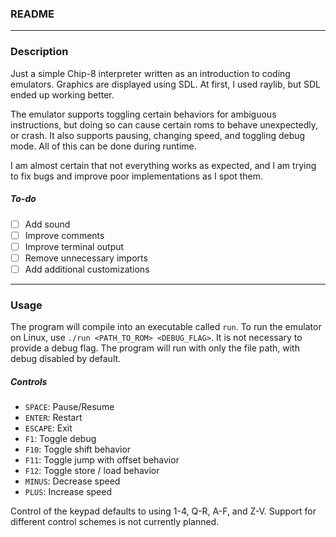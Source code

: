 ### README
___
### Description

Just a simple Chip-8 interpreter written as an introduction to coding emulators. Graphics are displayed using SDL. At first, I used raylib, but SDL ended up working better.

The emulator supports toggling certain behaviors for ambiguous instructions, but doing so can cause certain roms to behave unexpectedly, or crash.
It also supports pausing, changing speed, and toggling debug mode. All of this can be done during runtime.

I am almost certain that not everything works as expected, and I am trying to fix bugs and improve poor implementations as I spot them.

##### To-do

- [ ] Add sound
- [ ] Improve comments
- [ ] Improve terminal output
- [ ] Remove unnecessary imports
- [ ] Add additional customizations

___
### Usage

The program will compile into an executable called `run`. To run the emulator on Linux, use `./run <PATH_TO_ROM> <DEBUG_FLAG>`.
It is not necessary to provide a debug flag. The program will run with only the file path, with debug disabled by default.

##### Controls

- `SPACE`:   Pause/Resume
- `ENTER`:   Restart
- `ESCAPE`:  Exit
- `F1`:      Toggle debug
- `F10`:     Toggle shift behavior
- `F11`:     Toggle jump with offset behavior
- `F12`:     Toggle store / load behavior
- `MINUS`:   Decrease speed
- `PLUS`:    Increase speed

Control of the keypad defaults to using 1-4, Q-R, A-F, and Z-V. Support for different control schemes is not currently planned.
